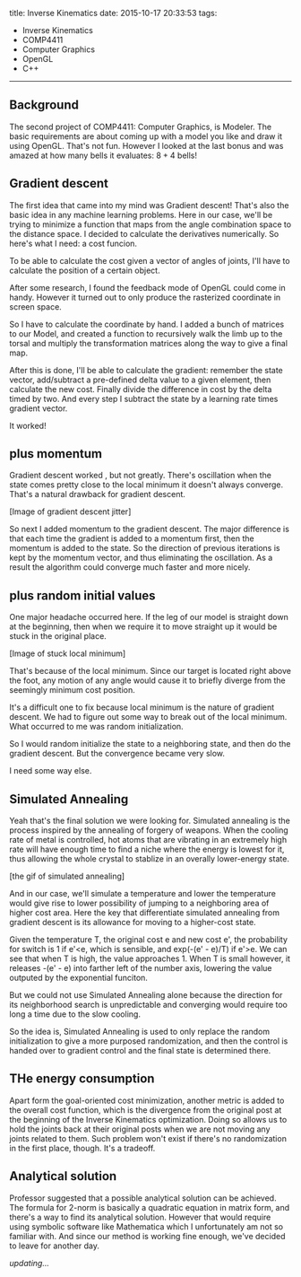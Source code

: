 title: Inverse Kinematics
date: 2015-10-17 20:33:53
tags:
- Inverse Kinematics
- COMP4411
- Computer Graphics
- OpenGL
- C++
---
Background
----------
The second project of COMP4411: Computer Graphics, is Modeler. The basic requirements are about coming up with a model you like and draw it using OpenGL. That's not fun. However I looked at the last bonus and was amazed at how many bells it evaluates: $8+4$ bells!

Gradient descent
----------------
The first idea that came into my mind was Gradient descent! That's also the basic idea in any machine learning problems. Here in our case, we'll be trying to minimize a function that maps from the angle combination space to the distance space. I decided to calculate the derivatives numerically. So here's what I need: a cost funcion.

To be able to calculate the cost given a vector of angles of joints, I'll have to calculate the position of a certain object.

After some research, I found the feedback mode of OpenGL could come in handy. However it turned out to only produce the rasterized coordinate in screen space.

So I have to calculate the coordinate by hand. I added a bunch of matrices to our Model, and created a function to recursively walk the limb up to the torsal and multiply the transformation matrices along the way to give a final map.

After this is done, I'll be able to calculate the gradient: remember the state vector, add/subtract a pre-defined delta value to a given element, then calculate the new cost. Finally divide the difference in cost by the delta timed by two. And every step I subtract the state by a learning rate times gradient vector.

It worked!

plus momentum
------------------------------
Gradient descent worked , but not greatly. There's oscillation when the state comes pretty close to the local minimum it doesn't always converge. That's a natural drawback for gradient descent.

[Image of gradient descent jitter]

So next I added momentum to the gradient descent. The major difference is that each time the gradient is added to a momentum first, then the momentum is added to the state. So the direction of previous iterations is kept by the momentum vector, and thus eliminating the oscillation. As a result the algorithm could converge much faster and more nicely.

plus random initial values
--------------------------
One major headache occurred here. If the leg of our model is straight down at the beginning, then when we require it to move straight up it would be stuck in the original place.

[Image of stuck local minimum]

That's because of the local minimum. Since our target is located right above the foot, any motion of any angle would cause it to briefly diverge from the seemingly minimum cost position.

It's a difficult one to fix because local minimum is the nature of gradient descent. We had to figure out some way to break out of the local minimum. What occurred to me was random initialization.

So I would random initialize the state to a neighboring state, and then do the gradient descent. But the convergence became very slow.

I need some way else.

Simulated Annealing
-------------------
Yeah that's the final solution we were looking for. Simulated annealing is the process inspired by the annealing of forgery of weapons. When the cooling rate of metal is controlled, hot atoms that are vibrating in an extremely high rate will have enough time to find a niche where the energy is lowest for it, thus allowing the whole crystal to stablize in an overally lower-energy state.

[the gif of simulated annealing]

And in our case, we'll simulate a temperature and lower the temperature would give rise to lower possibility of jumping to a neighboring area of higher cost area. Here the key that differentiate simulated annealing from gradient descent is its allowance for moving to a higher-cost state.

Given the temperature T, the original cost e and new cost e', the probability for switch is 1 if e'<e, which is sensible, and exp(-(e' - e)/T) if e'>e. We can see that when T is high, the value approaches 1. When T is small however, it releases -(e' - e) into farther left of the number axis, lowering the value outputed by the exponential funciton.

But we could not use Simulated Annealing alone because the direction for its neighborhood search is unpredictable and converging would require too long a time due to the slow cooling.

So the idea is, Simulated Annealing is used to only replace the random initialization to give a more purposed randomization, and then the control is handed over to gradient control and the final state is determined there.

THe energy consumption
----------------------
Apart form the goal-oriented cost minimization, another metric is added to the overall cost function, which is the divergence from the original post at the beginning of the Inverse Kinematics optimization. Doing so allows us to hold the joints back at their original posts when we are not moving any joints related to them. Such problem won't exist if there's no randomization in the first place, though. It's a tradeoff.

Analytical solution
-------------------
Professor suggested that a possible analytical solution can be achieved. The formula for 2-norm is basically a quadratic equation in matrix form, and there's a way to find its analytical solution. However that would require using symbolic software like Mathematica which I unfortunately am not so familiar with. And since our method is working fine enough, we've decided to leave for another day.

*updating...*

